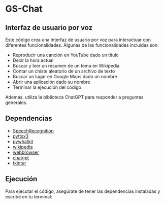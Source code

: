 # GS-Chat



## Interfaz de usuario por voz

Este código crea una interfaz de usuario por voz para interactuar con diferentes funcionalidades. Algunas de las funcionalidades incluidas son:
- Reproducir una canción en YouTube dado un título
- Decir la hora actual
- Buscar y leer un resumen de un tema en Wikipedia
- Contar un chiste aleatorio de un archivo de texto
- Buscar un lugar en Google Maps dado un nombre
- Abrir una aplicación dado su nombre
- Terminar la ejecución del código

Además, utiliza la biblioteca ChatGPT para responder a preguntas generales.

## Dependencias

- [SpeechRecognition](https://pypi.org/project/SpeechRecognition/)
- [pyttsx3](https://pypi.org/project/pyttsx3/)
- [pywhatkit](https://pypi.org/project/pywhatkit/)
- [wikipedia](https://pypi.org/project/wikipedia/)
- [webbrowser](https://docs.python.org/3/library/webbrowser.html)
- [chatgpt](https://pypi.org/project/chatgpt/)
- [tkinter](https://docs.python.org/3/library/tkinter.html)

## Ejecución
Para ejecutar el código, asegúrate de tener las dependencias instaladas y escribe en tu terminal:
```python index.py